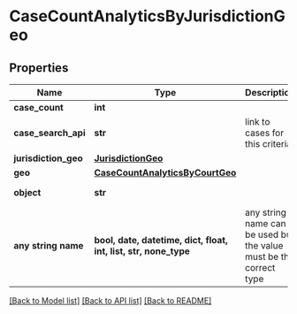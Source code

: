 # CaseCountAnalyticsByJurisdictionGeo


## Properties
Name | Type | Description | Notes
------------ | ------------- | ------------- | -------------
**case_count** | **int** |  | 
**case_search_api** | **str** | link to cases for this criteria. | 
**jurisdiction_geo** | [**JurisdictionGeo**](JurisdictionGeo.md) |  | 
**geo** | [**CaseCountAnalyticsByCourtGeo**](CaseCountAnalyticsByCourtGeo.md) |  | 
**object** | **str** |  | defaults to "CaseCountAnalyticsByJurisdictionGeo"
**any string name** | **bool, date, datetime, dict, float, int, list, str, none_type** | any string name can be used but the value must be the correct type | [optional]

[[Back to Model list]](../README.md#documentation-for-models) [[Back to API list]](../README.md#documentation-for-api-endpoints) [[Back to README]](../README.md)


